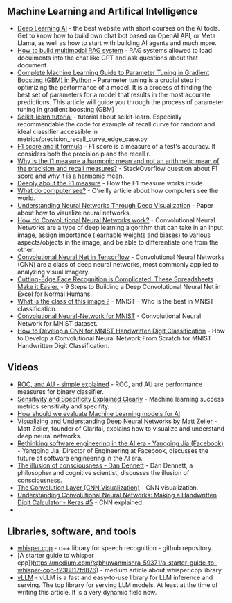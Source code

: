 ## Machine Learning and Artifical Intelligence

- [Deep Learning AI](https://learn.deeplearning.ai/) - the best website with short courses on the AI tools. Get to know how to build own chat bot based on OpenAI API, or Meta Llama, as well as how to start with building AI agents and much more.
- [How to build multimodal RAG system](https://www.youtube.com/watch?v=Rg35oYuus-w) - RAG systems allowed to load docuiments into the chat like GPT and ask questions about that document.
- [Complete Machine Learning Guide to Parameter Tuning in Gradient Boosting (GBM) in Python](https://www.analyticsvidhya.com/blog/2016/02/complete-guide-parameter-tuning-gradient-boosting-gbm-python/) - Parameter tuning is a crucial step in optimizing the performance of a model. It is a process of finding the best set of parameters for a model that results in the most accurate predictions. This article will guide you through the process of parameter tuning in gradient boosting (GBM) 
- [Scikit-learn tutorial](https://github.com/ksopyla/scikit-learn-tutorial) - tutorial about scikit-learn. Especially recommendable the code for example of recall curve for random and ideal classifier accessible in metrics/precision_recall_curve_edge_case.py 
- [F1 score and it formula](https://en.wikipedia.org/wiki/F-score) - F1 score is a measure of a test's accuracy. It considers both the precision p and the recall r.
- [Why is the f1 measure a harmonic mean and not an arithmetic mean of the precision and recall measures?](https://stackoverflow.com/questions/26355942/why-is-the-f-measure-a-harmonic-mean-and-not-an-arithmetic-mean-of-the-precision) - StackOverflow question about F1 score and why it is a harmonic mean.
- [Deeply about the F1 measure](https://mikulskibartosz.name/f1-score-explained) - How the F1 measure works inside. 
- [What do computer see?](https://www.oreilly.com/content/what-do-computers-see/?v=KiftWz544_8) - O'reilly article about how computers see the world.
- [Understanding Neural Networks Through Deep Visualization](https://yosinski.com/deepvis) - Paper about how to visualize neural networks.
- [How do Convolutional Neural Networks work?](https://e2eml.school/how_convolutional_neural_networks_work.html) - Convolutional Neural Networks are a type of deep learning algorithm that can take in an input image, assign importance (learnable weights and biases) to various aspects/objects in the image, and be able to differentiate one from the other. 
- [Convolutional Neural Net in Tensorflow](https://blog.goodaudience.com/convolutional-neural-net-in-tensorflow-e15e43129d7d) - Convolutional Neural Networks (CNN) are a class of deep neural networks, most commonly applied to analyzing visual imagery.
- [Cutting-Edge Face Recognition is Complicated. These Spreadsheets Make it Easier.](https://towardsdatascience.com/cutting-edge-face-recognition-is-complicated-these-spreadsheets-make-it-easier-e7864dbf0e1a) - 9 Steps to Building a Deep Convolutional Neural Net in Excel for Normal Humans.
- [What is the class of this image ?](https://rodrigob.github.io/are_we_there_yet/build/classification_datasets_results.html) - MNIST - Who is the best in MNIST classification.
- [Convolutional Neural-Network for MNIST](https://github.com/hwalsuklee/tensorflow-mnist-cnn) - Convolutional Neural Network for MNIST dataset. 
- [How to Develop a CNN for MNIST Handwritten Digit Classification](https://machinelearningmastery.com/how-to-develop-a-convolutional-neural-network-from-scratch-for-mnist-handwritten-digit-classification/) - How to Develop a Convolutional Neural Network From Scratch for MNIST Handwritten Digit Classification.

## Videos

- [ROC, and AU - simple explained](https://www.youtube.com/watch?v=4jRBRDbJemM) - ROC, and AU are performance measures for binary classifier.
- [Sensitivity and Specificity Explained Clearly](https://www.youtube.com/watch?v=Z5TtopYX1Gc) - Machine learning success metrics sensitivity and specifity.
- [How should we evaluate Machine Learning models for AI](https://www.youtube.com/watch?v=7CcSm0PAr-Y)
- [Visualizing and Understanding Deep Neural Networks by Matt Zeiler](https://www.youtube.com/watch?v=ghEmQSxT6tw) - Matt Zeiler, founder of Clarifai, explains how to visualize and understand deep neural networks.
- [Rethinking software engineering in the AI era - Yangqing Jia (Facebook)](https://www.youtube.com/watch?v=fUMYh1lkNPE) - Yangqing Jia, Director of Engineering at Facebook, discusses the future of software engineering in the AI era.
- [The illusion of consciousness - Dan Dennett](https://www.youtube.com/watch?v=fjbWr3ODbAo) - Dan Dennett, a philosopher and cognitive scientist, discusses the illusion of consciousness.
- [The Convolution Layer (CNN Visualization)](https://www.youtube.com/watch?v=KiftWz544_8) - CNN visualization.
- [Understanding Convolutional Neural Networks: Making a Handwritten Digit Calculator - Keras #5](https://www.youtube.com/watch?v=eyKwPyOqMg4) - CNN explained.
- 

## Libraries, software, and tools

- [whisper.cpp](https://github.com/ggerganov/whisper.cpp) - c++ library for speech recognition - github repository.
- [A starter guide to whisper cpp])https://medium.com/@bhuwanmishra_59371/a-starter-guide-to-whisper-cpp-f238817fd876) - medium article about whisper.cpp library.
- [vLLM](https://github.com/vllm-project/vllm?tab=readme-ov-file) - vLLM is a fast and easy-to-use library for LLM inference and serving. The top library for serving LLM models. At least at the time of writing this article. It is a very dynamic field now.
